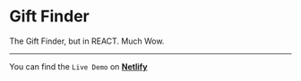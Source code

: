 # Gift Finder
The Gift Finder, but in REACT. Much Wow.

---

You can find the `Live Demo` on [**Netlify**](https://ngl-gift-finder.netlify.app/)
